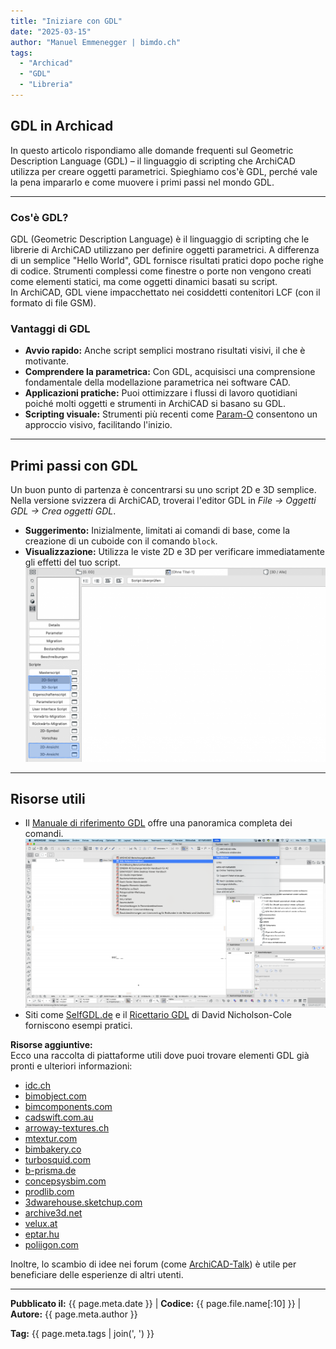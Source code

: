 ```yaml
---
title: "Iniziare con GDL"
date: "2025-03-15"
author: "Manuel Emmenegger | bimdo.ch"
tags:
  - "Archicad"
  - "GDL"
  - "Libreria"
---
```


## GDL in Archicad

In questo articolo rispondiamo alle domande frequenti sul Geometric Description Language (GDL) – il linguaggio di scripting che ArchiCAD utilizza per creare oggetti parametrici. Spieghiamo cos'è GDL, perché vale la pena impararlo e come muovere i primi passi nel mondo GDL.

---

### Cos'è GDL?
GDL (Geometric Description Language) è il linguaggio di scripting che le librerie di ArchiCAD utilizzano per definire oggetti parametrici. A differenza di un semplice "Hello World", GDL fornisce risultati pratici dopo poche righe di codice. Strumenti complessi come finestre o porte non vengono creati come elementi statici, ma come oggetti dinamici basati su script.  
In ArchiCAD, GDL viene impacchettato nei cosiddetti contenitori LCF (con il formato di file GSM).

### Vantaggi di GDL
- **Avvio rapido:** Anche script semplici mostrano risultati visivi, il che è motivante.  
- **Comprendere la parametrica:** Con GDL, acquisisci una comprensione fondamentale della modellazione parametrica nei software CAD.  
- **Applicazioni pratiche:** Puoi ottimizzare i flussi di lavoro quotidiani poiché molti oggetti e strumenti in ArchiCAD si basano su GDL.  
- **Scripting visuale:** Strumenti più recenti come [Param-O](https://graphisoft.com/downloads/param-o) consentono un approccio visivo, facilitando l'inizio.

---

## Primi passi con GDL

Un buon punto di partenza è concentrarsi su uno script 2D e 3D semplice. Nella versione svizzera di ArchiCAD, troverai l'editor GDL in _File → Oggetti GDL → Crea oggetti GDL_.   

  - **Suggerimento:** Inizialmente, limitati ai comandi di base, come la creazione di un cuboide con il comando `block`.  
  - **Visualizzazione:** Utilizza le viste 2D e 3D per verificare immediatamente gli effetti del tuo script.
[![Overview-Editor](assets/ac210-1000_01_Overview-Editor.png)](assets/ac210-1000_01_Overview-Editor.png)
---

## Risorse utili

- Il [Manuale di riferimento GDL](https://help.graphisoft.com/AC/24/ITA/GDL.pdf) offre una panoramica completa dei comandi.
[![Reference-Manual](assets/ac210-1000_02_Reference-Manual.png)](assets/ac210-1000_02_Reference-Manual.png)
- Siti come [SelfGDL.de](https://www.selfgdl.de/) e il [Ricettario GDL](https://issuu.com/dnicholsoncole/docs/gdlcookbook3_01) di David Nicholson-Cole forniscono esempi pratici.

**Risorse aggiuntive:**   
Ecco una raccolta di piattaforme utili dove puoi trovare elementi GDL già pronti e ulteriori informazioni:   

- [idc.ch](https://www.idc.ch/archicad/ueber-archicad/zusatzprodukte/zusatzbibliotheken/)   
- [bimobject.com](https://www.bimobject.com/de-ch/product?sort=trending)    
- [bimcomponents.com](https://bimcomponents.com/)   
- [cadswift.com.au](https://cadswift.com.au/)   
- [arroway-textures.ch](https://www.arroway-textures.ch/)   
- [mtextur.com](https://www.mtextur.com/)   
- [bimbakery.co](http://bimbakery.co/)    
- [turbosquid.com](https://www.turbosquid.com/)   
- [b-prisma.de](https://www.b-prisma.de/)   
- [concepsysbim.com](http://www.concepsysbim.com/)    
- [prodlib.com](https://www.prodlib.com/?lang=en)   
- [3dwarehouse.sketchup.com](https://3dwarehouse.sketchup.com/)   
- [archive3d.net](https://archive3d.net/)   
- [velux.at](https://www.velux.at/fachkunden/tools-technik/3d-bim-objekte)    
- [eptar.hu](https://www.eptar.hu/)   
- [poliigon.com](http://www.poliigon.com/)    

Inoltre, lo scambio di idee nei forum (come [ArchiCAD-Talk](https://archicad-talk.graphisoft.com/)) è utile per beneficiare delle esperienze di altri utenti.

---

**Pubblicato il:** {{ page.meta.date }} | **Codice:** {{ page.file.name[:10] }}  | **Autore:** {{ page.meta.author }}

**Tag:** {{ page.meta.tags | join(', ') }} 